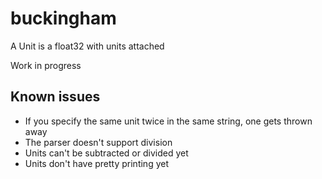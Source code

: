 # buckingham

A Unit is a float32 with units attached

Work in progress

## Known issues
- If you specify the same unit twice in the same string, one gets thrown away
- The parser doesn't support division 
- Units can't be subtracted or divided yet
- Units don't have pretty printing yet
